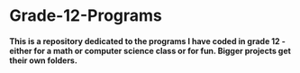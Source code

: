 # Grade-12-Programs
#### This is a repository dedicated to the programs I have coded in grade 12 -either for a math or computer science class or for fun. Bigger projects get their own folders.
